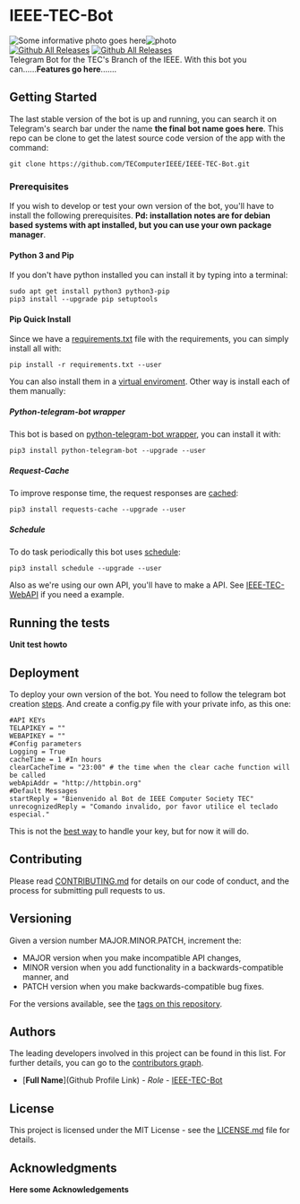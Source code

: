 IEEE-TEC-Bot
==================
![Some informative photo goes here](photo.png)![photo](photo.png)   
[![Github All Releases](https://img.shields.io/github/release/TEComputerIEEE/IEEE-TEC-Bot.svg)](https://github.com/TEComputerIEEE/IEEE-TEC-Bot)
[![Github All Releases](https://img.shields.io/travis/TEComputerIEEE/IEEE-TEC-Bot.svg)](https://github.com/TEComputerIEEE/IEEE-TEC-Bot)   
Telegram Bot for the TEC's Branch of the IEEE. With this bot you can......**Features go here**.......

## Getting Started

The last stable version of the bot is up and running, you can search it on Telegram's search bar under the name **the final bot name goes here**. This repo can be clone to get the latest source code version of the app with the command:
```
git clone https://github.com/TEComputerIEEE/IEEE-TEC-Bot.git
```

### Prerequisites
If you wish to develop or test your own version of the bot, you'll have to install the following prerequisites. **Pd: installation notes are for debian based systems with apt installed, but you can use your own package manager**.     
#### Python 3 and Pip
If you don't have python installed you can install it by typing into a terminal:
```
sudo apt get install python3 python3-pip
pip3 install --upgrade pip setuptools
```
#### Pip Quick Install
Since we have a [requirements.txt](requirements.txt) file with the requirements, you can simply install all with:
```
pip install -r requirements.txt --user
```
You can also install them in a [virtual enviroment](https://virtualenv.pypa.io/en/stable/userguide/#usage).
Other way is install each of them manually:
##### Python-telegram-bot wrapper
This bot is based on [python-telegram-bot wrapper](https://github.com/python-telegram-bot/python-telegram-bot), you can install it with:
```
pip3 install python-telegram-bot --upgrade --user
```
##### Request-Cache
To improve response time, the request responses are [cached](https://github.com/reclosedev/requests-cache/blob/master/docs/user_guide.rst):
```
pip3 install requests-cache --upgrade --user
```
##### Schedule
To do task periodically this bot uses [schedule](https://github.com/dbader/schedule):
```
pip3 install schedule --upgrade --user
```

Also as we're using our own API, you'll have to make a API. See [IEEE-TEC-WebAPI](https://github.com/TEComputerIEEE/IEEE-TEC-WebAPI) if you need a example.

## Running the tests
**Unit test howto**

## Deployment
To deploy your own version of the bot. You need to follow the telegram bot creation [steps](https://core.telegram.org/bots#3-how-do-i-create-a-bot). And create a config.py file with your private info, as this one:

```
#API KEYs
TELAPIKEY = ""
WEBAPIKEY = ""
#Config parameters
Logging = True
cacheTime = 1 #In hours
clearCacheTime = "23:00" # the time when the clear cache function will be called
webApiAddr = "http://httpbin.org"
#Default Messages
startReply = "Bienvenido al Bot de IEEE Computer Society TEC"
unrecognizedReply = "Comando invalido, por favor utilice el teclado especial."
```

This is not the [best way](https://medium.freecodecamp.org/how-to-securely-store-api-keys-4ff3ea19ebda) to handle your key, but for now it will do.

## Contributing

Please read [CONTRIBUTING.md](heregoesthelink) for details on our code of conduct, and the process for submitting pull requests to us.

## Versioning
Given a version number MAJOR.MINOR.PATCH, increment the:

* MAJOR version when you make incompatible API changes,
* MINOR version when you add functionality in a backwards-compatible manner, and
* PATCH version when you make backwards-compatible bug fixes.

For the versions available, see the [tags on this repository](https://github.com/TEComputerIEEE/IEEE-TEC-Bot/tags). 

## Authors
The leading developers involved in this project can be found in this list. For further details, you can go to the [contributors graph](https://github.com/TEComputerIEEE/IEEE-TEC-Bot/graphs/contributors).
* [**Full Name**](Github Profile Link) - *Role* - [IEEE-TEC-Bot](https://github.com/TEComputerIEEE/IEEE-TEC-Bot)

## License

This project is licensed under the MIT License - see the [LICENSE.md](LICENSE.md) file for details.

## Acknowledgments
**Here some Acknowledgements**
